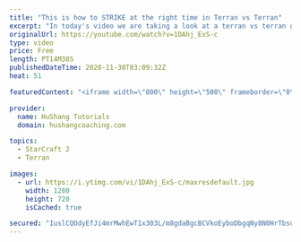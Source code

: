 ```yaml
---
title: "This is how to STRIKE at the right time in Terran vs Terran"
excerpt: "In today's video we are taking a look at a terran vs terran game I played that showcases some patience and how I like to calculate when it's the correct time to attack!  Coaching -------------------------------------------------------------------------- Website: https://www.hushangcoaching.com  Interested"
originalUrl: https://youtube.com/watch?v=1DAhj_ExS-c
type: video
price: Free
length: PT14M38S
publishedDateTime: 2020-11-30T03:09:32Z
heat: 51

featuredContent: "<iframe width=\"800\" height=\"500\" frameborder=\"0\" src=\"https://www.youtube.com/embed/1DAhj_ExS-c\" allow=\"accelerometer; autoplay; encrypted-media; gyroscope; picture-in-picture\" allowfullscreen></iframe>"

provider:
  name: HuShang Tutorials
  domain: hushangcoaching.com

topics:
  - StarCraft 2
  - Terran

images:
  - url: https://i.ytimg.com/vi/1DAhj_ExS-c/maxresdefault.jpg
    width: 1280
    height: 720
    isCached: true

secured: "IuslCQOdyEfJi4mrMwhEwT1x303L/m8gdaBgcBCVkoEyboDbgqNy8N0HrTbsuGykwHK6NaV+WmMKqITvFw5isSPlRkuqXCt1v0EQRALLSLuVG3IV0TGQv774fd78voLIYSLddYQOCnAVor7TMJvF1z00M2j+aG8RBCDdfYeTGLrLvWwkLlFM8hv6vk4mG3czoGTTBtnaXsXBgxL/Zkr5vZNARPi3lpQOABclnfH3BAL25elNgVaHXVRWEtvEdO2KUb8J8WdVed93QeA6447vDFBJwl7phnrTJWzmPUKQ1+u3zBHVr4JNSOTV08fluA9uhsDLrIM3mte84K3uCUDMAZ0wUtZwm3fhDLSKZFaTK22KIz8Qlc9sYr/ONOhevE9OHcnZ9nfUmnkWv4bvFT2uNulc87rRvzTGaeK5GIMyKTc=;KMgHZ3D1llXA+0Qe8Av47A=="
---
```


